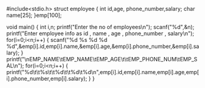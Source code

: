 #include<stdio.h>
struct employee
{
    int id,age, phone_number,salary;
    char name[25];
}emp[100];
 
void main()
{
    int i,n;
    printf("Enter the no of employees\n");
    scanf("%d",&n);
    printf("Enter employee info as id , name , age , phone_number , salary\n");
    for(i=0;i<n;i++)
    {
        scanf("%d %s %d %d %d",&emp[i].id,emp[i].name,&emp[i].age,&emp[i].phone_number,&emp[i].salary);
    }
    printf("\nEMP_NAME\tEMP_NAME\tEMP_AGE\t\tEMP_PHONE_NUM\tEMP_SAL\n");
    for(i=0;i<n;i++)
    {
        printf("%d\t\t%s\t\t%d\t\t%d\t%d\n",emp[i].id,emp[i].name,emp[i].age,emp[i].phone_number,emp[i].salary);
    }
}
